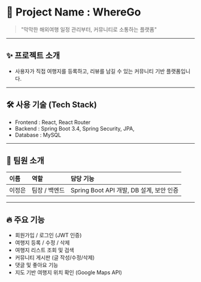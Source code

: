 # 📌 Project Name : WhereGo

> "막막한 해외여행 일정 관리부터, 커뮤니티로 소통하는 플랫폼"

---

## ✨ 프로젝트 소개
- 사용자가 직접 여행지를 등록하고, 리뷰를 남길 수 있는 커뮤니티 기반 플랫폼입니다.

---

## 🛠 사용 기술 (Tech Stack)
- Frontend : React, React Router
- Backend : Spring Boot 3.4, Spring Security, JPA, 
- Database : MySQL
  
---

## 👥 팀원 소개
| 이름 | 역할 | 담당 기능 |
|:---|:---|:---|
| 이정은 | 팀장 / 백엔드 | Spring Boot API 개발, DB 설계, 보안 인증 |

---

## 🔥 주요 기능
- 회원가입 / 로그인 (JWT 인증)
- 여행지 등록 / 수정 / 삭제
- 여행지 리스트 조회 및 검색
- 커뮤니티 게시판 (글 작성/수정/삭제)
- 댓글 및 좋아요 기능
- 지도 기반 여행지 위치 확인 (Google Maps API)
